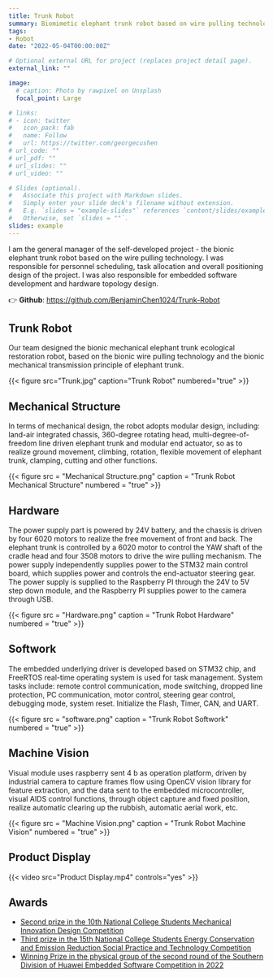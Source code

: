 ```yaml
---
title: Trunk Robot
summary: Biomimetic elephant trunk robot based on wire pulling technology.
tags:
- Robot
date: "2022-05-04T00:00:00Z"

# Optional external URL for project (replaces project detail page).
external_link: ""

image:
  # caption: Photo by rawpixel on Unsplash
  focal_point: Large

# links:
# - icon: twitter
#   icon_pack: fab
#   name: Follow
#   url: https://twitter.com/georgecushen
# url_code: ""
# url_pdf: ""
# url_slides: ""
# url_video: ""

# Slides (optional).
#   Associate this project with Markdown slides.
#   Simply enter your slide deck's filename without extension.
#   E.g. `slides = "example-slides"` references `content/slides/example-slides.md`.
#   Otherwise, set `slides = ""`.
slides: example
---
```


I am the general manager of the self-developed project - the bionic elephant trunk robot based on the wire pulling technology. I was responsible for personnel scheduling, task allocation and overall positioning design of the project. I was also responsible for embedded software development and hardware topology design.

👉 **Github**: https://github.com/BenjaminChen1024/Trunk-Robot

## **Trunk Robot**

Our team designed the bionic mechanical elephant trunk ecological restoration robot, based on the bionic wire pulling technology and the bionic mechanical transmission principle of elephant trunk.

{{< figure src="Trunk.jpg" caption="Trunk Robot" numbered="true" >}}

## **Mechanical Structure**

In terms of mechanical design, the robot adopts modular design, including: land-air integrated chassis, 360-degree rotating head, multi-degree-of-freedom line driven elephant trunk and modular end actuator, so as to realize ground movement, climbing, rotation, flexible movement of elephant trunk, clamping, cutting and other functions.

{{< figure src = "Mechanical Structure.png" caption = "Trunk Robot Mechanical Structure" numbered = "true" >}}

## **Hardware**

The power supply part is powered by 24V battery, and the chassis is driven by four 6020 motors to realize the free movement of front and back. The elephant trunk is controlled by a 6020 motor to control the YAW shaft of the cradle head and four 3508 motors to drive the wire pulling mechanism. The power supply independently supplies power to the STM32 main control board, which supplies power and controls the end-actuator steering gear. The power supply is supplied to the Raspberry PI through the 24V to 5V step down module, and the Raspberry PI supplies power to the camera through USB.

{{< figure src = "Hardware.png" caption = "Trunk Robot Hardware" numbered = "true" >}}

## **Softwork**

The embedded underlying driver is developed based on STM32 chip, and FreeRTOS real-time operating system is used for task management. System tasks include: remote control communication, mode switching, dropped line protection, PC communication, motor control, steering gear control, debugging mode, system reset. Initialize the Flash, Timer, CAN, and UART.

{{< figure src = "software.png" caption = "Trunk Robot Softwork" numbered = "true" >}}


## **Machine Vision**

Visual module uses raspberry sent 4 b as operation platform, driven by industrial camera to capture frames flow using OpenCV vision library for feature extraction, and the data sent to the embedded microcontroller, visual AIDS control functions, through object capture and fixed position, realize automatic clearing up the rubbish, automatic aerial work, etc.

{{< figure src = "Machine Vision.png" caption = "Trunk Robot Machine Vision" numbered = "true" >}}


## **Product Display**

{{< video src="Product Display.mp4" controls="yes" >}}

## **Awards**

- [Second prize in the 10th National College Students Mechanical Innovation Design Competition](http://umic.ckcest.cn/)
- [Third prize in the 15th National College Students Energy Conservation and Emission Reduction Social Practice and Technology Competition](http://www.jienengjianpai.org/)
- [Winning Prize in the physical group of the second round of the Southern Division of Huawei Embedded Software Competition in 2022](https://bbs.huaweicloud.com/forum/thread-193584-1-1.html)
